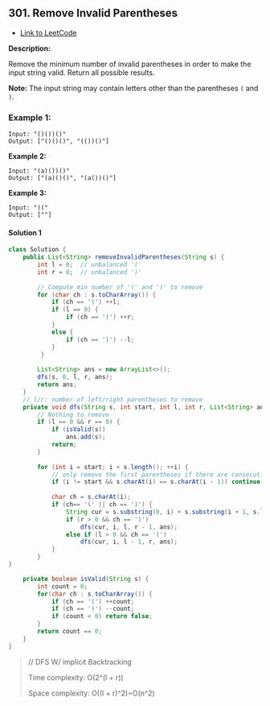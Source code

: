## 301. Remove Invalid Parentheses

- [Link to LeetCode](https://leetcode.com/problems/remove-invalid-parentheses/)

**Description:**



Remove the minimum number of invalid parentheses in order to make the input string valid. Return all possible results.

**Note:** The input string may contain letters other than the parentheses `(` and `)`.



<!-- tabs:start -->

### **Example 1:**

```
Input: "()())()"
Output: ["()()()", "(())()"]
```

**Example 2:**

```
Input: "(a)())()"
Output: ["(a)()()", "(a())()"]
```

**Example 3:**

```
Input: ")("
Output: [""]
```

<!-- tabs:end -->





<!-- tabs:start -->

#### **Solution 1**



```java
class Solution {
    public List<String> removeInvalidParentheses(String s) {
        int l = 0;  // unbalanced '('
        int r = 0;  // unbalanced ')'
        
        // Compute min number of '(' and ')' to remove
        for (char ch : s.toCharArray()) {
            if (ch == '(') ++l;
            if (l == 0) {
                if (ch == ')') ++r;
            }   
            else {
                if (ch == ')') --l;
            }
         }
       
        List<String> ans = new ArrayList<>();
        dfs(s, 0, l, r, ans);
        return ans;
    }
    // l/r: number of left/right parentheses to remove
    private void dfs(String s, int start, int l, int r, List<String> ans) {
        // Nothing to remove 
        if (l == 0 && r == 0) {
            if (isValid(s)) 
                ans.add(s);
            return;
        }
        
        for (int i = start; i < s.length(); ++i) {
            // only remove the first parentheses if there are consecutive ones to avoid duplications
            if (i != start && s.charAt(i) == s.charAt(i - 1)) continue;
            
            char ch = s.charAt(i);
            if (ch== '(' || ch == ')') {
                String cur = s.substring(0, i) + s.substring(i + 1, s.length());
                if (r > 0 && ch == ')')
                    dfs(cur, i, l, r - 1, ans);
                else if (l > 0 && ch == '(')
                    dfs(cur, i, l - 1, r, ans);
            }
        }
}

    private boolean isValid(String s) {
        int count = 0;
        for(char ch : s.toCharArray()) {
            if (ch == '(') ++count;
            if (ch == ')') --count;
            if (count < 0) return false;
        }
        return count == 0;
    }
}
```



> // DFS W/ implicit Backtracking
>
> Time complexity: O(2^(l + r))                                                                                                                              
>
> Space complexity: O((l + r)^2)~O(n^2)

<!-- tabs:end -->




